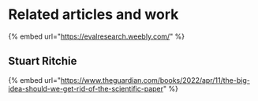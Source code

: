 # Related articles and work

{% embed url="https://evalresearch.weebly.com/" %}

## Stuart Ritchie

{% embed url="https://www.theguardian.com/books/2022/apr/11/the-big-idea-should-we-get-rid-of-the-scientific-paper" %}
